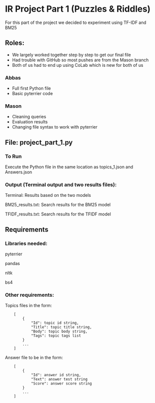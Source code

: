 # IR Project Part 1 (Puzzles & Riddles)
For this part of the project we decided to experiment using TF-IDF and BM25

## Roles:
* We largely worked together step by step to get our final file
* Had trouble with GitHub so most pushes are from the Mason branch
* Both of us had to end up using CoLab which is new for both of us
### Abbas
* Full first Python file
* Basic pyterrier code
### Mason
* Cleaning queries
* Evaluation results
* Changing file syntax to work with pyterrier

## File: project_part_1.py
### To Run
Execute the Python file in the same location as topics_1.json and Answers.json


### Output (Terminal output and two results files):
Terminal: Results based on the two models 

BM25_results.txt: Search results for the BM25 model

TFIDF_results.txt: Search results for the TFIDF model

## Requirements
### Libraries needed:
pyterrier

pandas

nltk

bs4

### Other requirements:
Topics files in the form:

        [
            {
                "Id": topic id string,
                "Title": topic title string,
                "Body": topic body string,
                "Tags": topic tags list
            }
            ...
        ]
Answer file to be in the form:

        [
            {
                "Id": answer id string,
                "Text": answer test string
                "Score": answer score string
            }
            ...
        ]
